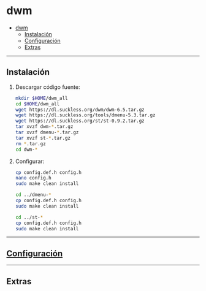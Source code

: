 # dwm

- [dwm](#dwm)
  - [Instalación](#instalación)
  - [Configuración](#configuración)
  - [Extras](#extras)

---

## Instalación

1. Descargar código fuente:

    ```sh
    mkdir $HOME/dwm_all
    cd $HOME/dwm_all
    wget https://dl.suckless.org/dwm/dwm-6.5.tar.gz
    wget https://dl.suckless.org/tools/dmenu-5.3.tar.gz
    wget https://dl.suckless.org/st/st-0.9.2.tar.gz
    tar xvzf dwm-*.tar.gz
    tar xvzf dmenu-*.tar.gz
    tar xvzf st-*.tar.gz
    rm *.tar.gz
    cd dwm-*
    ```

2. Configurar:

    ```sh
    cp config.def.h config.h
    nano config.h
    sudo make clean install
    
    cd ../dmenu-*
    cp config.def.h config.h
    sudo make clean install

    cd ../st-*
    cp config.def.h config.h
    sudo make clean install
    ```

    

---

## [Configuración](https://dwm.suckless.org/customisation/)

---

## Extras
